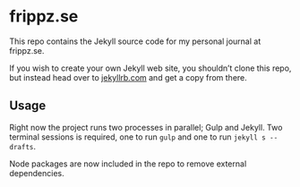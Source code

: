 # frippz.se

This repo contains the Jekyll source code for my personal journal at frippz.se.

If you wish to create your own Jekyll web site, you shouldn’t clone this repo, but instead head over to [jekyllrb.com](http://jekyllrb.com) and get a copy from there.

## Usage

Right now the project runs two processes in parallel; Gulp and Jekyll. Two terminal sessions is required, one to run `gulp` and one to run `jekyll s --drafts`.

Node packages are now included in the repo to remove external dependencies.
